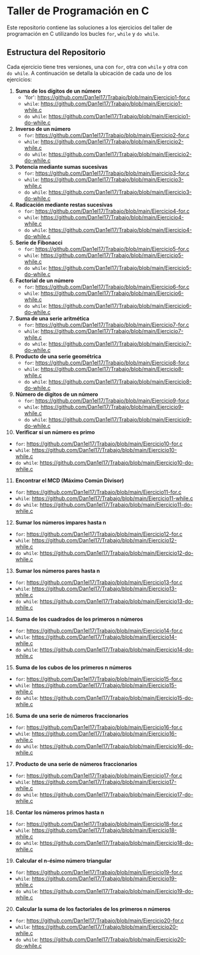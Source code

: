 # Taller de Programación en C 
Este repositorio contiene las soluciones a los ejercicios del taller de programación en C utilizando los bucles `for`, `while` y `do while`. 
## Estructura del Repositorio 
Cada ejercicio tiene tres versiones, una con `for`, otra con `while` y otra con `do while`. A continuación se detalla la ubicación de cada uno de los ejercicios: 
1. **Suma de los dígitos de un número**
   - 'for': https://github.com/Dan1el17/Trabajo/blob/main/Ejercicio1-for.c
   - `while`: https://github.com/Dan1el17/Trabajo/blob/main/Ejercicio1-while.c
   - `do while`: https://github.com/Dan1el17/Trabajo/blob/main/Ejercicio1-do-while.c
2. **Inverso de un número**
   - `for`: https://github.com/Dan1el17/Trabajo/blob/main/Ejercicio2-for.c
   - `while`: https://github.com/Dan1el17/Trabajo/blob/main/Ejercicio2-while.c
   - `do while`: https://github.com/Dan1el17/Trabajo/blob/main/Ejercicio2-do-while.c
3. **Potencia mediante sumas sucesivas**
   - `for`: https://github.com/Dan1el17/Trabajo/blob/main/Ejercicio3-for.c
   - `while`: https://github.com/Dan1el17/Trabajo/blob/main/Ejercicio3-while.c
   - `do while`: https://github.com/Dan1el17/Trabajo/blob/main/Ejercicio3-do-while.c
4. **Radicación mediante restas sucesivas**
   - `for`: https://github.com/Dan1el17/Trabajo/blob/main/Ejercicio4-for.c
   - `while`: https://github.com/Dan1el17/Trabajo/blob/main/Ejercicio4-while.c
   - `do while`: https://github.com/Dan1el17/Trabajo/blob/main/Ejercicio4-do-while.c
5. **Serie de Fibonacci**
   - `for`: https://github.com/Dan1el17/Trabajo/blob/main/Ejercicio5-for.c
   - `while`: https://github.com/Dan1el17/Trabajo/blob/main/Ejercicio5-while.c
   - `do while`: https://github.com/Dan1el17/Trabajo/blob/main/Ejercicio5-do-while.c
6. **Factorial de un número**
   - `for`: https://github.com/Dan1el17/Trabajo/blob/main/Ejercicio6-for.c
   - `while`: https://github.com/Dan1el17/Trabajo/blob/main/Ejercicio6-while.c
   - `do while`: https://github.com/Dan1el17/Trabajo/blob/main/Ejercicio6-do-while.c
7. **Suma de una serie aritmética**
   - `for`: https://github.com/Dan1el17/Trabajo/blob/main/Ejercicio7-for.c
   - `while`: https://github.com/Dan1el17/Trabajo/blob/main/Ejercicio7-while.c
   - `do while`: https://github.com/Dan1el17/Trabajo/blob/main/Ejercicio7-do-while.c
8. **Producto de una serie geométrica**
   - `for`: https://github.com/Dan1el17/Trabajo/blob/main/Ejercicio8-for.c
   - `while`: https://github.com/Dan1el17/Trabajo/blob/main/Ejercicio8-while.c
   - `do while`: https://github.com/Dan1el17/Trabajo/blob/main/Ejercicio8-do-while.c
9. **Número de dígitos de un número**
   - `for`: https://github.com/Dan1el17/Trabajo/blob/main/Ejercicio9-for.c
   - `while`: https://github.com/Dan1el17/Trabajo/blob/main/Ejercicio9-while.c
   - `do while`: https://github.com/Dan1el17/Trabajo/blob/main/Ejercicio9-do-while.c
11. **Verificar si un número es primo**
   - `for`: https://github.com/Dan1el17/Trabajo/blob/main/Ejercicio10-for.c
   - `while`: https://github.com/Dan1el17/Trabajo/blob/main/Ejercicio10-while.c
   - `do while`: https://github.com/Dan1el17/Trabajo/blob/main/Ejercicio10-do-while.c
11. **Encontrar el MCD (Máximo Común Divisor)**
   - `for`: https://github.com/Dan1el17/Trabajo/blob/main/Ejercicio11-for.c
   - `while`: https://github.com/Dan1el17/Trabajo/blob/main/Ejercicio11-while.c
   - `do while`: https://github.com/Dan1el17/Trabajo/blob/main/Ejercicio11-do-while.c
12. **Sumar los números impares hasta n**
   - `for`: https://github.com/Dan1el17/Trabajo/blob/main/Ejercicio12-for.c
   - `while`: https://github.com/Dan1el17/Trabajo/blob/main/Ejercicio12-while.c
   - `do while`: https://github.com/Dan1el17/Trabajo/blob/main/Ejercicio12-do-while.c
13. **Sumar los números pares hasta n**
   - `for`: https://github.com/Dan1el17/Trabajo/blob/main/Ejercicio13-for.c
   - `while`: https://github.com/Dan1el17/Trabajo/blob/main/Ejercicio13-while.c
   - `do while`: https://github.com/Dan1el17/Trabajo/blob/main/Ejercicio13-do-while.c
14. **Suma de los cuadrados de los primeros n números**
   - `for`: https://github.com/Dan1el17/Trabajo/blob/main/Ejercicio14-for.c
   - `while`: https://github.com/Dan1el17/Trabajo/blob/main/Ejercicio14-while.c
   - `do while`: https://github.com/Dan1el17/Trabajo/blob/main/Ejercicio14-do-while.c
15. **Suma de los cubos de los primeros n números**
   - `for`: https://github.com/Dan1el17/Trabajo/blob/main/Ejercicio15-for.c
   - `while`: https://github.com/Dan1el17/Trabajo/blob/main/Ejercicio15-while.c
   - `do while`: https://github.com/Dan1el17/Trabajo/blob/main/Ejercicio15-do-while.c
16. **Suma de una serie de números fraccionarios**
   - `for`: https://github.com/Dan1el17/Trabajo/blob/main/Ejercicio16-for.c
   - `while`: https://github.com/Dan1el17/Trabajo/blob/main/Ejercicio16-while.c
   - `do while`: https://github.com/Dan1el17/Trabajo/blob/main/Ejercicio16-do-while.c
17. **Producto de una serie de números fraccionarios**
   - `for`: https://github.com/Dan1el17/Trabajo/blob/main/Ejercicio17-for.c
   - `while`: https://github.com/Dan1el17/Trabajo/blob/main/Ejercicio17-while.c
   - `do while`: https://github.com/Dan1el17/Trabajo/blob/main/Ejercicio17-do-while.c
18. **Contar los números primos hasta n**
   - `for`: https://github.com/Dan1el17/Trabajo/blob/main/Ejercicio18-for.c
   - `while`: https://github.com/Dan1el17/Trabajo/blob/main/Ejercicio18-while.c
   - `do while`: https://github.com/Dan1el17/Trabajo/blob/main/Ejercicio18-do-while.c
19. **Calcular el n-ésimo número triangular**
   - `for`: https://github.com/Dan1el17/Trabajo/blob/main/Ejercicio19-for.c
   - `while`: https://github.com/Dan1el17/Trabajo/blob/main/Ejercicio19-while.c
   - `do while`: https://github.com/Dan1el17/Trabajo/blob/main/Ejercicio19-do-while.c
20. **Calcular la suma de los factoriales de los primeros n números**
   - `for`: https://github.com/Dan1el17/Trabajo/blob/main/Ejercicio20-for.c
   - `while`: https://github.com/Dan1el17/Trabajo/blob/main/Ejercicio20-while.c
   - `do while`: https://github.com/Dan1el17/Trabajo/blob/main/Ejercicio20-do-while.c
